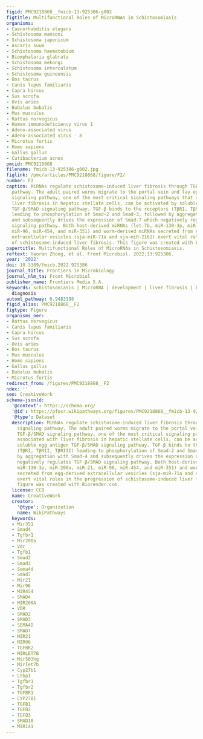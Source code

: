 ```yaml
---
figid: PMC9218868__fmicb-13-925386-g002
figtitle: Multifunctional Roles of MicroRNAs in Schistosomiasis
organisms:
- Caenorhabditis elegans
- Schistosoma mansoni
- Schistosoma japonicum
- Ascaris suum
- Schistosoma haematobium
- Biomphalaria glabrata
- Schistosoma mekongi
- Schistosoma intercalatum
- Schistosoma guineensis
- Bos taurus
- Canis lupus familiaris
- Capra hircus
- Sus scrofa
- Ovis aries
- Bubalus bubalis
- Mus musculus
- Rattus norvegicus
- Human immunodeficiency virus 1
- Adeno-associated virus
- Adeno-associated virus - 8
- Microtus fortis
- Homo sapiens
- Gallus gallus
- Cutibacterium acnes
pmcid: PMC9218868
filename: fmicb-13-925386-g002.jpg
figlink: /pmc/articles/PMC9218868/figure/F2/
number: F2
caption: MiRNAs regulate schistosome-induced liver fibrosis through TGF-β/SMAD signaling
  pathway. The adult paired worms migrate to the portal vein and lay eggs. TGF-β/SMAD
  signaling pathway, one of the most critical signaling pathways that associated with
  liver fibrosis in hepatic stellate cells, can be activated by soluble egg antigen
  TGF-β/SMAD signaling pathway. TGF-β binds to the receptors (TβRI, TβRII, TβRIII)
  leading to phosphorylation of Smad-2 and Smad-3, followed by aggregation with Smad-4
  and subsequently drives the expression of Smad-7 which negatively regulates TGF-β/SMAD
  signaling pathway. Both host-derived miRNAs (let-7b, miR-130-3p, miR-200a, miR-21,
  miR-96, miR-454, and miR-351) and worm-derived miRNAs secreted from egg-derived
  extracellular vesicles (sja-miR-71a and sja-miR-2162) exert vital roles in the progression
  of schistosome-induced liver fibrosis. This figure was created with Biorender.com.
papertitle: Multifunctional Roles of MicroRNAs in Schistosomiasis.
reftext: Haoran Zhong, et al. Front Microbiol. 2022;13:925386.
year: '2022'
doi: 10.3389/fmicb.2022.925386
journal_title: Frontiers in Microbiology
journal_nlm_ta: Front Microbiol
publisher_name: Frontiers Media S.A.
keywords: schistosomiasis | MicroRNA | development | liver fibrosis | biomarker |
  diagnosis
automl_pathway: 0.9483198
figid_alias: PMC9218868__F2
figtype: Figure
organisms_ner:
- Rattus norvegicus
- Canis lupus familiaris
- Capra hircus
- Sus scrofa
- Ovis aries
- Bos taurus
- Mus musculus
- Homo sapiens
- Gallus gallus
- Bubalus bubalis
- Microtus fortis
redirect_from: /figures/PMC9218868__F2
ndex: ''
seo: CreativeWork
schema-jsonld:
  '@context': https://schema.org/
  '@id': https://pfocr.wikipathways.org/figures/PMC9218868__fmicb-13-925386-g002.html
  '@type': Dataset
  description: MiRNAs regulate schistosome-induced liver fibrosis through TGF-β/SMAD
    signaling pathway. The adult paired worms migrate to the portal vein and lay eggs.
    TGF-β/SMAD signaling pathway, one of the most critical signaling pathways that
    associated with liver fibrosis in hepatic stellate cells, can be activated by
    soluble egg antigen TGF-β/SMAD signaling pathway. TGF-β binds to the receptors
    (TβRI, TβRII, TβRIII) leading to phosphorylation of Smad-2 and Smad-3, followed
    by aggregation with Smad-4 and subsequently drives the expression of Smad-7 which
    negatively regulates TGF-β/SMAD signaling pathway. Both host-derived miRNAs (let-7b,
    miR-130-3p, miR-200a, miR-21, miR-96, miR-454, and miR-351) and worm-derived miRNAs
    secreted from egg-derived extracellular vesicles (sja-miR-71a and sja-miR-2162)
    exert vital roles in the progression of schistosome-induced liver fibrosis. This
    figure was created with Biorender.com.
  license: CC0
  name: CreativeWork
  creator:
    '@type': Organization
    name: WikiPathways
  keywords:
  - Mir351
  - Smad4
  - Tgfbr1
  - Mir200a
  - Vdr
  - Tgfb1
  - Smad2
  - Smad3
  - Sema4d
  - Smad7
  - Mir21
  - Mir96
  - MIR454
  - SMAD4
  - MIR200A
  - VDR
  - SMAD2
  - SMAD3
  - SEMA4D
  - SMAD7
  - MIR21
  - MIR96
  - TGFBR2
  - MIRLET7B
  - Mir503hg
  - Mirlet7b
  - Cyp27b1
  - Ltbp1
  - Tgfbr3
  - Tgfbr2
  - TGFBR1
  - CYP27B1
  - TGFB1
  - TGFB2
  - TGFB3
  - SMAD10
  - MIR141
---
```

